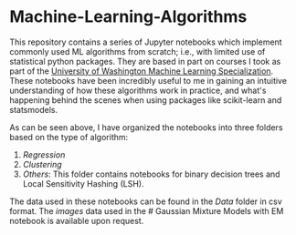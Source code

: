 # Machine-Learning-Algorithms
This repository contains a series of Jupyter notebooks which implement commonly used ML algorithms from scratch; i.e., with limited use of statistical python packages. They are based in part on courses I took as part of the [University of Washington Machine Learning Specialization](https://www.coursera.org/account/accomplishments/specialization/W35H22CMFSTK). These notebooks have been incredibly useful to me in gaining an intuitive understanding of how these algorithms work in practice, and what's happening behind the scenes when using packages like scikit-learn and statsmodels. 

As can be seen above, I have organized the notebooks into three folders based on the type of algorithm: 

1. *Regression*
2. *Clustering*
3. *Others*: This folder contains notebooks for binary decision trees and Local Sensitivity Hashing (LSH).

The data used in these notebooks can be found in the *Data* folder in csv format. The *images* data used in the # Gaussian Mixture Models with EM notebook is available upon request.
